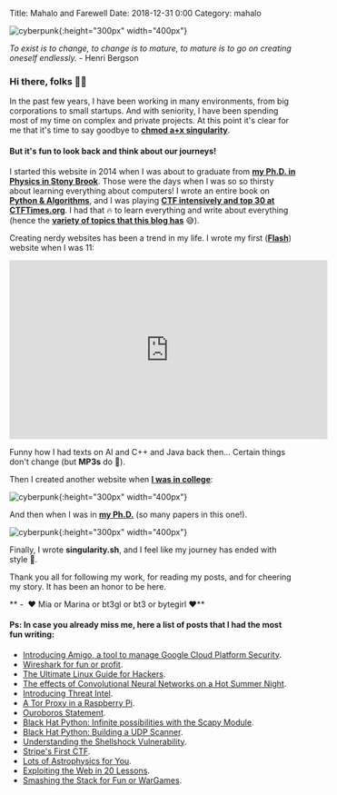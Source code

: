 Title: Mahalo and Farewell
Date: 2018-12-31 0:00
Category: mahalo


![cyberpunk](./cyberpunk/bt2.png){:height="300px" width="400px"}




*To exist is to change, to change is to mature, to mature is to go on creating oneself endlessly.* - Henri Bergson



### Hi there, folks 👋🏼


In the past few years, I have been working in many environments, from big corporations to small startups. And with seniority, I have been spending most of my time on complex and private projects. At this point it's clear for me that it's time to say goodbye to **[chmod a+x singularity](http://marinasteinkirch.com)**. 



#### But it's fun to look back and think about our journeys!



I started this website in 2014 when I was about to graduate from **[my Ph.D. in Physics in Stony Brook](http://www.astro.sunysb.edu/steinkirch/index.html)**. Those were the days when I was so so thirsty about learning everything about computers! I wrote an entire book on **[Python & Algorithms](https://github.com/bt3gl/Python-and-Algorithms-and-Data-Structures)**, and I was playing **[CTF intensively and top 30 at CTFTimes.org](https://ctftime.org/stats/2014)**. I had that 🔥 to learn everything and write about everything (hence the **[variety of topics that this blog has](http://marinasteinkirch.com/archives.html)** 😅). 



Creating nerdy websites has been a trend in my life. I wrote my first (**[Flash](https://get.adobe.com/flashplayer/about/)**) website when I was 11:



<iframe width="560" height="315" src="https://www.youtube.com/embed/gJ6t8Ogstfc" frameborder="0" allow="accelerometer; autoplay; encrypted-media; gyroscope; picture-in-picture" allowfullscreen></iframe>



Funny how I had texts on AI and C++ and Java back then... Certain things don't change (but **MP3s** do 🤣).



Then I created another website when **[I was in college](http://marinasteinkirch.com/projects_page/index.html)**:

![cyberpunk](./cyberpunk/w2.png){:height="300px" width="400px"}


And then when I was in **[my Ph.D.](http://www.astro.sunysb.edu/steinkirch/index.html)** (so many papers in this one!). 

![cyberpunk](./cyberpunk/w1.png){:height="300px" width="400px"}


Finally, I wrote **singularity.sh**, and I feel like my journey has ended with style 👾.



Thank you all for following my work, for reading my posts, and for cheering my story. It has been an honor to be here.



** ️- ️ ♥️ Mia or Marina or bt3gl or bt3 or bytegirl ♥️**



#### Ps: In case you already miss me, here a list of posts that I had the most fun writing:

- [Introducing Amigo, a tool to manage Google Cloud Platform Security](http://marinasteinkirch.com/introducing-amigo-a-tool-to-manage-google-cloud-platform-security.html).
- [Wireshark for fun or profit](http://marinasteinkirch.com/wiresharking-for-fun-or-profit.html).
- [The Ultimate Linux Guide for Hackers](http://marinasteinkirch.com/the-ultimate-linux-guide-for-hackers.html).
- [The effects of Convolutional Neural Networks on a Hot Summer Night](http://marinasteinkirch.com/the-effects-of-convolutional-neural-networks-on-a-hot-summer-night.html).
- [Introducing Threat Intel](http://marinasteinkirch.com/introducing-threat-intel.html).
- [A Tor Proxy in a Raspberry Pi](http://marinasteinkirch.com/a-tor-proxy-in-a-raspberry-pi.html).
- [Ouroboros Statement](http://marinasteinkirch.com/ouroboros-statement.html).
- [Black Hat Python: Infinite possibilities with the Scapy Module](http://marinasteinkirch.com/black-hat-python-infinite-possibilities-with-the-scapy-module.html).
- [Black Hat Python: Building a UDP Scanner](http://marinasteinkirch.com/black-hat-python-building-a-udp-scanner.html).
- [Understanding the Shellshock Vulnerability](http://marinasteinkirch.com/understanding-the-shellshock-vulnerability.html).
- [Stripe's First CTF](http://marinasteinkirch.com/the-first-stripe-ctf.html).
- [Lots of Astrophysics for You](http://marinasteinkirch.com/lots-of-astrophysics-for-you.html).
- [Exploiting the Web in 20 Lessons](http://marinasteinkirch.com/exploiting-the-web-in-20-lessons-natas.html).
- [Smashing the Stack for Fun or WarGames](http://marinasteinkirch.com/smashing-the-stack-for-fun-or-wargames-narnia-0-4.html).
